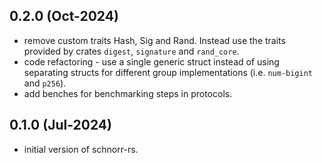 ## 0.2.0 (Oct-2024)
- remove custom traits Hash, Sig and Rand. Instead use the traits provided by crates `digest`, `signature` and `rand_core`.
- code refactoring - use a single generic struct instead of using separating structs for different group implementations (i.e. `num-bigint` and `p256`).
- add benches for benchmarking steps in protocols.

## 0.1.0 (Jul-2024)
- initial version of schnorr-rs.